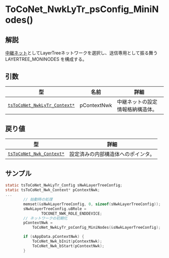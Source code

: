 # ToCoNet_NwkLyTr_psConfig_MiniNodes()

## 解説

[中継ネット](../../../twelite-net-api-expl/nettowkunitsuite/netto-1/)としてLayerTreeネットワークを選択し、送信専用として振る舞う LAYERTREE_MONINODES を構成する。

## 引数

| 型                                                            | 名前          | 詳細               |
| ------------------------------------------------------------ | ----------- | ---------------- |
| [`tsToCoNet_NwkLyTr_Context*`](tstoconet_nwklytr_context.md) | pContextNwk | 中継ネットの設定情報格納構造体。 |

## 戻り値

| 型                                                                 | 詳細                |
| ----------------------------------------------------------------- | ----------------- |
| [`tsToCoNet_Nwk_Context*`](../structure/tstoconet_nwk_context.md) | 設定済みの内部構造体へのポインタ。 |

## サンプル

```c
static tsToCoNet_NwkLyTr_Config sNwkLayerTreeConfig;
static tsToCoNet_Nwk_Context* pContextNwk;
...
		// 始動時の処理
		memset(&sNwkLayerTreeConfig, 0, sizeof(sNwkLayerTreeConfig));
		sNwkLayerTreeConfig.u8Role = 
				TOCONET_NWK_ROLE_ENDDEVICE;
		// ネットワークの初期化
		pContextNwk = 
			ToCoNet_NwkLyTr_psConfig_MiniNodes(&sNwkLayerTreeConfig);

		if (sAppData.pContextNwk) {
			ToCoNet_Nwk_bInit(pContextNwk);
			ToCoNet_Nwk_bStart(pContextNwk);
		}

```

